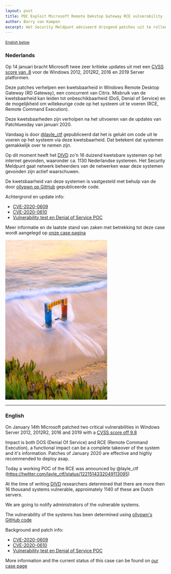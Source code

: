 ```yaml
---
layout: post
title: POC Exploit Microsoft Remote Dekstop Gateway RCE vulnerability
author: Barry van Kampen
excerpt: Het Security Meldpunt adviseerd dringend patches uit te rollen en gaat actief beheerders benaderen / The Security Hotline is advising urgently to patch systems and notify owners of vulnerable systems
---
```

<small>[English below](#english)</small>

### Nederlands

Op 14 januari bracht Microsoft twee zeer kritieke updates uit met een [CVSS score van .8](https://nvd.nist.gov/vuln-metrics/cvss/v3-calculator?calculator&version=3&vector=(CVSS:3.0/AV:N/AC:L/PR:N/UI:N/S:U/C:H/I:H/A:H/E:P/RL:O/RC:C)) voor de Windows 2012, 2012R2, 2016 en 2019 Server platformen. 

Deze patches verhelpen een kwetsbaarheid in Windows Remote Desktop Gateway (RD Gateway), een concurrent van Citrix. Misbruik van de kwetsbaarheid kan leiden tot onbeschikbaarheid (DoS, Denial of Service) en de mogelijkheid om willekeurige code op het systeem uit te voeren (RCE, Remote Command Execution).

Deze kwetsbaarheden zijn verholpen na het uitvoeren van de updates van Patchtuesday van januari 2020. 

Vandaag is door [@layle_ctf](https://twitter.com/layle_ctf/status/1221514332049113095) gepubliceerd dat het is gelukt om code uit te voeren op het systeem via deze kwetsbaarheid. Dat betekent dat systemen gemakkelijk over te nemen zijn.

Op dit moment heeft het [DIVD](https://www.divd.nl) zo'n 16 duizend kwetsbare systemen op het internet gevonden, waaronder ca. 1130 Nederlandse systemen.
Het Security Meldpunt gaat netwerk beheerders van de netwerken waar deze systemen gevonden zijn actief waarschuwen.

De kwetsbaarheid van deze systemen is vastgesteld met behulp van de door [ollypwn op GitHub](https://github.com/ollypwn/BlueGate) gepubliceerde code.

Achtergrond en update info:
* [CVE-2020-0609](https://portal.msrc.microsoft.com/en-US/security-guidance/advisory/CVE-2020-0609) 
* [CVE-2020-0610](https://portal.msrc.microsoft.com/en-US/security-guidance/advisory/CVE-2020-0610)
* [Vulnerability test en Denial of Service POC](https://github.com/ollypwn/BlueGate)

Meer informatie en de laatste stand van zaken met betrekking tot deze case wordt aangelegd op [onze case pagina](/DIVD-2020-00003/)

![A picture of a a blue and red gate in the sea](/assets/images/bluegate_small.png "Image copyright Scopio")

<hr>

### English

On January 14th Microsoft patched two critical vulnerabilities in Windows Server 2012, 2012R2, 2016 and 2019 with a [CVSS score off 9.8](https://nvd.nist.gov/vuln-metrics/cvss/v3-calculator?calculator&version=3&vector=(CVSS:3.0/AV:N/AC:L/PR:N/UI:N/S:U/C:H/I:H/A:H/E:P/RL:O/RC:C))

Impact is both DOS (Denial Of Service) and RCE (Remote Command Execution), a functional impact can be a complete takeover of the system and it's information. Patches of January 2020 are effective and highly recommended to deploy asap.

Today a working POC of the RCE was announced by @layle_ctf (https://twitter.com/layle_ctf/status/1221514332049113095)

At the time of writing [DIVD](https://www.divd.nl) researchers determined that there are more then 16 thousand systems vulnerable, approimately 1140 of these are Dutch servers.

We are going to notify administrators of the vulnerable systems.

The vulnerability of the systems has been determined using [ollypwn's GitHub code](https://github.com/ollypwn/BlueGate)

Background and patch info:
* [CVE-2020-0609](https://portal.msrc.microsoft.com/en-US/security-guidance/advisory/CVE-2020-0609) 
* [CVE-2020-0610](https://portal.msrc.microsoft.com/en-US/security-guidance/advisory/CVE-2020-0610)
* [Vulnerability test en Denial of Service POC](https://github.com/ollypwn/BlueGate)

More information and the current status of this case can be found on [our case page](/DIVD-2020-00003/)
